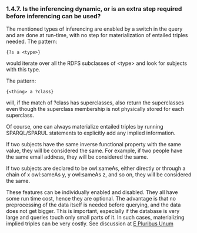 <div>

<div>

<div>

<div>

### 1.4.7. Is the inferencing dynamic, or is an extra step required before inferencing can be used?

</div>

</div>

</div>

The mentioned types of inferencing are enabled by a switch in the query
and are done at run-time, with no step for materialization of entailed
triples needed. The pattern:

``` programlisting
{?s a <type>}
```

would iterate over all the RDFS subclasses of \<type\> and look for
subjects with this type.

The pattern:

``` programlisting
{<thing> a ?class}
```

will, if the match of ?class has superclasses, also return the
superclasses even though the superclass membership is not physically
stored for each superclass.

Of course, one can always materialize entailed triples by running
SPARQL/SPARUL statements to explicitly add any implied information.

If two subjects have the same inverse functional property with the same
value, they will be considered the same. For example, if two people have
the same email address, they will be considered the same.

If two subjects are declared to be owl:sameAs, either directly or
through a chain of x owl:sameAs y, y owl:sameAs z, and so on, they will
be considered the same.

These features can be individually enabled and disabled. They all have
some run time cost, hence they are optional. The advantage is that no
preprocessing of the data itself is needed before querying, and the data
does not get bigger. This is important, especially if the database is
very large and queries touch only small parts of it. In such cases,
materializing implied triples can be very costly. See discussion at
<a href="http://www.openlinksw.com/weblog/oerling/?id=1498"
class="ulink" target="_top">E Pluribus Unum</a>

</div>
